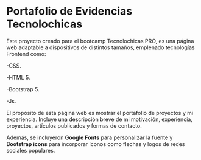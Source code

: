 # Portafolio de Evidencias Tecnolochicas

Este proyecto creado para el bootcamp Tecnolochicas PRO, es una página web adaptable a dispositivos de distintos tamaños, emplenado tecnologías Frontend como:

-CSS.

-HTML 5.

-Bootstrap 5.

-Js.

El propósito de esta página web es mostrar el portafolio de proyectos y mi experiencia. Incluye una descripción breve de mi motivación, experiencia, proyectos, artículos publicados y formas de contacto. 

Además, se incluyeron **Google Fonts** para personalizar la fuente y **Bootstrap icons** para incorporar íconos como flechas y logos de redes sociales populares. 




